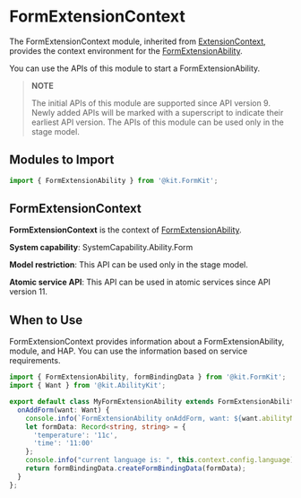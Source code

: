 # FormExtensionContext

The FormExtensionContext module, inherited from [ExtensionContext](../apis-ability-kit/js-apis-inner-application-extensionContext.md), provides the context environment for the [FormExtensionAbility](js-apis-app-form-formExtensionAbility.md).

You can use the APIs of this module to start a FormExtensionAbility.

> **NOTE**
>
> The initial APIs of this module are supported since API version 9. Newly added APIs will be marked with a superscript to indicate their earliest API version.
> The APIs of this module can be used only in the stage model.

## Modules to Import

```ts
import { FormExtensionAbility } from '@kit.FormKit';
```

## FormExtensionContext

**FormExtensionContext** is the context of [FormExtensionAbility](js-apis-app-form-formExtensionAbility.md).

**System capability**: SystemCapability.Ability.Form

**Model restriction**: This API can be used only in the stage model.

**Atomic service API**: This API can be used in atomic services since API version 11.

## When to Use
FormExtensionContext provides information about a FormExtensionAbility, module, and HAP. You can use the information based on service requirements.
```ts
import { FormExtensionAbility, formBindingData } from '@kit.FormKit';
import { Want } from '@kit.AbilityKit';

export default class MyFormExtensionAbility extends FormExtensionAbility {
  onAddForm(want: Want) {
    console.info(`FormExtensionAbility onAddForm, want: ${want.abilityName}`);
    let formData: Record<string, string> = {
      'temperature': '11c',
      'time': '11:00'
    };
    console.info("current language is: ", this.context.config.language);
    return formBindingData.createFormBindingData(formData);
  }
};
```
